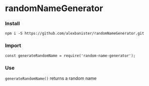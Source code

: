 # randomNameGenerator

### Install
`npm i -S https://github.com/alexbanister/randomNameGenerator.git`

### Import
`const generateRandomName = require('random-name-generator');`

### Use
`generateRandomName()`
returns a random name 
